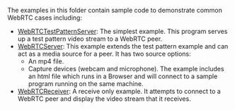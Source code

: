 The examples in this folder contain sample code to demonstrate common WebRTC cases including:


 - [WebRTCTestPatternServer](https://github.com/sipsorcery/sipsorcery/tree/master/examples/WebRTCExamples/WebRTCTestPatternServer): The simplest example. This program serves up a test pattern video stream to a WebRTC peer.
 - [WebRTCServer](https://github.com/sipsorcery/sipsorcery/tree/master/examples/WebRTCExamples/WebRTCServer): This example extends the test pattern example and can act as a media source for a peer. It has two source options:
   - An mp4 file.
   - Capture devices (webcam and microphone).
 The example includes an html file which runs in a Browser and will connect to a sample program running on the same machine.
- [WebRTCReceiver](https://github.com/sipsorcery/sipsorcery/tree/master/examples/WebRTCExamples/WebRTCReceiver): A receive only example. It attempts to connect to a WebRTC peer and display the video stream that it receives.
